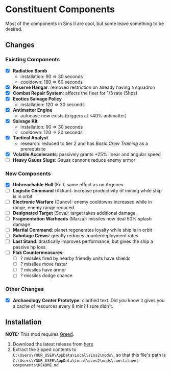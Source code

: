 # Constituent Components

Most of the components in Sins II are cool, but some leave something to be desired.

## Changes

### Existing Components

- [X] **Radiation Bomb**
    - installation: 90 => 30 seconds
    - cooldown: 180 => 60 seconds
- [X] **Reserve Hangar**: removed restriction on already having a squadron
- [X] **Combat Repair System**: affects the fleet for 1/3 rate (5hps)
- [X] **Exotics Salvage Policy**
    - installation: 120 => 30 seconds
- [X] **Antimatter Engine**
    - autocast: now exists (triggers at <40% antimatter)
- [X] **Salvage Kit**
    - installation: 90 => 30 seconds
    - cooldown: 120 => 20 seconds
- [X] **Tactical Analyst**
    - research: reduced to tier 2 and has _Basic Crew Training_ as a prerequisite
- [X] **Volatile Accelerants**: passively grants +25% linear and angular speed
- [ ] **Heavy Gauss Slugs**: Gauss cannons reduce enemy armor

### New Components

- [X] **Unbreachable Hull** (Kol): same effect as on Argonev
- [ ] **Logistic Command** (Akkan): increase productivity of mining while ship is in orbit
- [ ] **Electronic Warfare** (Dunov): enemy cooldowns increased while in range, enemy range reduced.
- [ ] **Designated Target** (Sova): target takes additional damage
- [ ] **Fragmentation Warheads** (Marza): missiles now deal 50% splash damage
- [ ] **Martial Command**: planet regenerates loyalty while ship is in orbit
- [ ] **Sabotage Crews**: greatly reduces counterdeployment rates
- [ ] **Last Stand**: drastically improves performance, but gives the ship a passive hp loss.
- [ ] **Flak Countermeasures**:
    - [ ] ? missiles fired by nearby friendly units have shields
    - [ ] ? missiles move faster
    - [ ] ? missiles have armor
    - [ ] ? missiles dodge chance

### Other Changes

- [X] **Archaeology Center Prototype**: clarified text. Did _you_ know it gives you a cache of resources every 8 min? I sure didn't.

## Installation

**NOTE:** This mod requires [Greed](https://github.com/VoltCruelerz/Greed).

1. Download the latest release from [here](https://github.com/VoltCruelerz/constituent-components/releases)
2. Extract the zipped contents to `C:\Users\YOUR_USER\AppData\Local\sins2\mods\`, so that this file's path is `C:\Users\YOUR_USER\AppData\Local\sins2\mods\constituent-components\README.md`
